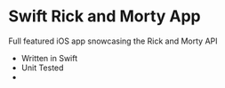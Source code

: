 # Swift Rick and Morty App

Full featured iOS app snowcasing the Rick and Morty API
- Written in Swift
- Unit Tested
-
